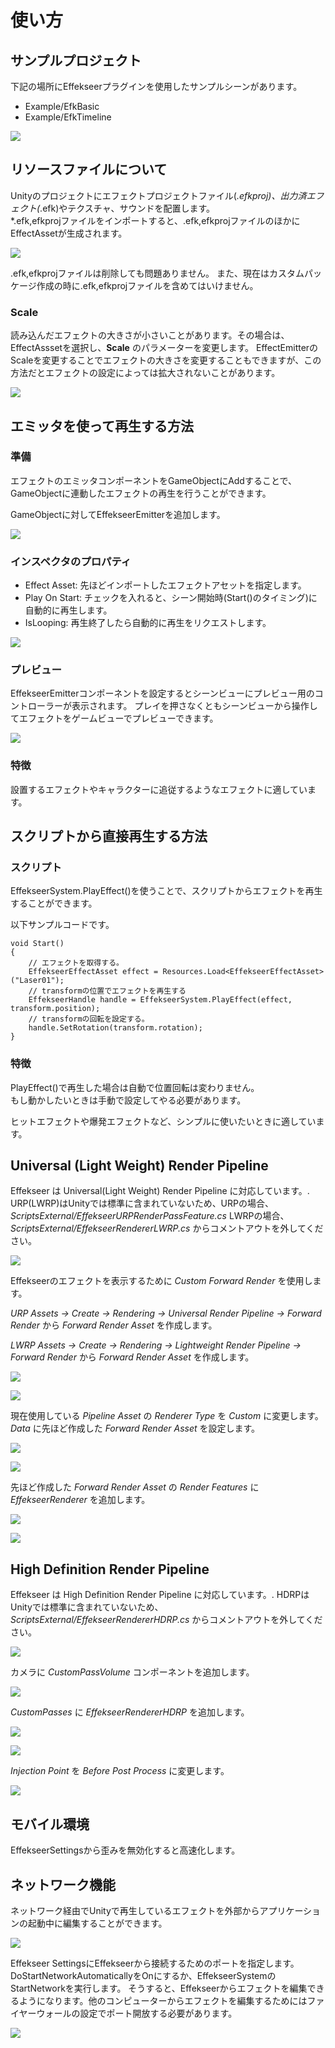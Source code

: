 ﻿# 使い方

## サンプルプロジェクト

下記の場所にEffekseerプラグインを使用したサンプルシーンがあります。

- Example/EfkBasic
- Example/EfkTimeline

![](../img/unity_example.png)

## リソースファイルについて

Unityのプロジェクトにエフェクトプロジェクトファイル(*.efkproj)、出力済エフェクト(*.efk)やテクスチャ、サウンドを配置します。  
\*.efk,efkprojファイルをインポートすると、.efk,efkprojファイルのほかにEffectAssetが生成されます。 

![](../img/unity_resource.png)

.efk,efkprojファイルは削除しても問題ありません。
また、現在はカスタムパッケージ作成の時に.efk,efkprojファイルを含めてはいけません。

### Scale

読み込んだエフェクトの大きさが小さいことがあります。その場合は、EffectAsssetを選択し、**Scale** のパラメーターを変更します。
EffectEmitterのScaleを変更することでエフェクトの大きさを変更することもできますが、この方法だとエフェクトの設定によっては拡大されないことがあります。

![](../img/EffectAsset_Scale.png)


## エミッタを使って再生する方法

### 準備

エフェクトのエミッタコンポーネントをGameObjectにAddすることで、  
GameObjectに連動したエフェクトの再生を行うことができます。  

GameObjectに対してEffekseerEmitterを追加します。

![](../img/add_component.png)

### インスペクタのプロパティ

- Effect Asset: 先ほどインポートしたエフェクトアセットを指定します。
- Play On Start: チェックを入れると、シーン開始時(Start()のタイミング)に自動的に再生します。
- IsLooping: 再生終了したら自動的に再生をリクエストします。

![](../img/unity_emitter.png)

### プレビュー

EffekseerEmitterコンポーネントを設定するとシーンビューにプレビュー用のコントローラーが表示されます。
プレイを押さなくともシーンビューから操作してエフェクトをゲームビューでプレビューできます。

![](../img/unity_emitter_component_scene_view.png)


### 特徴

設置するエフェクトやキャラクターに追従するようなエフェクトに適しています。

## スクリプトから直接再生する方法

### スクリプト

EffekseerSystem.PlayEffect()を使うことで、スクリプトからエフェクトを再生することができます。  

以下サンプルコードです。

```
void Start()
{
    // エフェクトを取得する。
    EffekseerEffectAsset effect = Resources.Load<EffekseerEffectAsset> ("Laser01");
    // transformの位置でエフェクトを再生する
    EffekseerHandle handle = EffekseerSystem.PlayEffect(effect, transform.position);
    // transformの回転を設定する。
    handle.SetRotation(transform.rotation);
}
```

### 特徴

PlayEffect()で再生した場合は自動で位置回転は変わりません。  
もし動かしたいときは手動で設定してやる必要があります。  

ヒットエフェクトや爆発エフェクトなど、シンプルに使いたいときに適しています。

## Universal (Light Weight) Render Pipeline

Effekseer は Universal(Light Weight) Render Pipeline に対応しています。.
URP(LWRP)はUnityでは標準に含まれていないため、URPの場合、*ScriptsExternal/EffekseerURPRenderPassFeature.cs*  LWRPの場合、*ScriptsExternal/EffekseerRendererLWRP.cs* からコメントアウトを外してください。

![](../img/LWRP_Code.png)

Effekseerのエフェクトを表示するために *Custom Forward Render* を使用します。

*URP*  *Assets -> Create -> Rendering -> Universal Render Pipeline -> Forward Render* から *Forward Render Asset* を作成します。

*LWRP*  *Assets -> Create -> Rendering -> Lightweight Render Pipeline -> Forward Render* から *Forward Render Asset* を作成します。

![](../img/LWRP_ForwardRenderer1.png)

![](../img/LWRP_ForwardRenderer2.png)

現在使用している *Pipeline Asset* の *Renderer Type* を *Custom* に変更します。 *Data* に先ほど作成した *Forward Render Asset* を設定します。

![](../img/LWRP_Custom1.png)

![](../img/LWRP_Custom2.png)

先ほど作成した *Forward Render Asset* の *Render Features* に *EffekseerRenderer* を追加します。

![](../img/LWRP_RenderFeatures1.png)

![](../img/LWRP_RenderFeatures2.png)

## High Definition Render Pipeline

Effekseer は High Definition Render Pipeline に対応しています。.
HDRPはUnityでは標準に含まれていないため、*ScriptsExternal/EffekseerRendererHDRP.cs* からコメントアウトを外してください。

![](../img/HDRP/Code.png)

カメラに *CustomPassVolume* コンポーネントを追加します。

![](../img/HDRP/CustomPassVolume.png)

*CustomPasses* に *EffekseerRendererHDRP* を追加します。

![](../img/HDRP/CustomPassVolumeSelect.png)

![](../img/HDRP/CustomPassVolumeAdd.png)

*Injection Point* を *Before Post Process* に変更します。

![](../img/HDRP/CustomPassVolumeInjectionPoint.png)

## モバイル環境

EffekseerSettingsから歪みを無効化すると高速化します。

## ネットワーク機能

ネットワーク経由でUnityで再生しているエフェクトを外部からアプリケーションの起動中に編集することができます。

![](../img/network.png)

Effekseer SettingsにEffekseerから接続するためのポートを指定します。DoStartNetworkAutomaticallyをOnにするか、EffekseerSystemのStartNetworkを実行します。
そうすると、Effekseerからエフェクトを編集できるようになります。他のコンピューターからエフェクトを編集するためにはファイヤーウォールの設定でポート開放する必要があります。

![](../img/network_ui.png)
